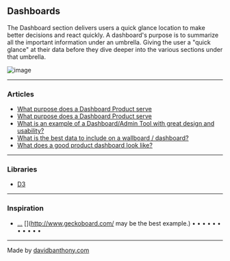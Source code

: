 ## Dashboards

The Dashboard section delivers users a quick glance location to make better decisions and react quickly. A dashboard's purpose is to summarize all the important information under an umbrella. Giving the user a "quick glance" at their data before they dive deeper into the various sections under that umbrella.

![image](https://cpdocs3.netlify.app/images/DXM/Dashboard/Optimization-Dashboard.jpg)

---

### Articles
- [What purpose does a Dashboard Product serve](http://www.quora.com/User-Interfaces/What-purpose-does-a-Dashboard-within-a-Product-serve)
- [What purpose does a Dashboard Product serve](http://branch.com/b/what-purpose-does-a-dashboard-within-a-product-serve)
- [What is an example of a Dashboard/Admin Tool with great design and usability?](http://www.quora.com/Web-Design/What-is-an-example-of-a-Dashboard-Admin-Tool-with-great-design-and-usability)
- [What is the best data to include on a wallboard / dashboard?](http://www.quora.com/What-is-the-best-data-to-include-on-a-wallboard-dashboard)
- [What does a good product dashboard look like?](http://www.quora.com/What-does-a-good-product-dashboard-look-like)

---

### Libraries

- [D3](https://d3js.org/)

---

### Inspiration
- [...](...)
[](http://www.geckoboard.com/ may be the best example.) •
[](http://www.buddymedia.com/products/dashboard) •
[](http://appexchange.salesforce.com) •
[](http://chartbeat.com) •
[](https://www.gosquared.com) •
[](https://mixpanel.com) •
[](http://www.google.com/analytics) •
[](http://www.google.com/intl/en/enterprise/apps/business/products.html) •
[](http://wordpress.org/extend/plugins) •
[](http://extensions.joomla.org) •
[](https://marketplace.atlassian.com) •
[](http://pagelever.com/products)

---

Made by [davidbanthony.com](https://davidbanthony.com)

